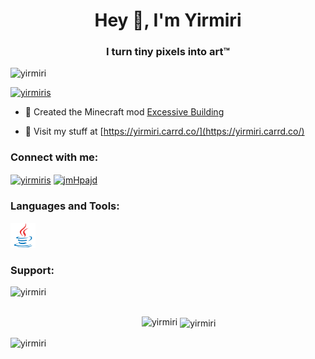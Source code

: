 <h1 align="center">Hey 👋, I'm Yirmiri</h1>
<h3 align="center">I turn tiny pixels into art™️</h3>

<p align="left"> <img src="https://komarev.com/ghpvc/?username=yirmiri&label=Profile%20views&color=ee4991&style=flat" alt="yirmiri" /> </p>

<p align="left"> <a href="https://twitter.com/yirmiris" target="blank"><img src="https://img.shields.io/twitter/follow/yirmiris?logo=twitter&style=for-the-badge" alt="yirmiris" /></a> </p>

- 🤍 Created the Minecraft mod [Excessive Building](https://curseforge.com/minecraft/mc-mods/excessive-building)

- 🖤 Visit my stuff at [https://yirmiri.carrd.co/](https://yirmiri.carrd.co/)

<h3 align="left">Connect with me:</h3>
<p align="left">
<a href="https://twitter.com/yirmiris" target="blank"><img align="center" src="https://raw.githubusercontent.com/rahuldkjain/github-profile-readme-generator/master/src/images/icons/Social/twitter.svg" alt="yirmiris" height="30" width="40" /></a>
<a href="https://discord.gg/jmHpajd" target="blank"><img align="center" src="https://raw.githubusercontent.com/rahuldkjain/github-profile-readme-generator/master/src/images/icons/Social/discord.svg" alt="jmHpajd" height="30" width="40" /></a>
</p>

<h3 align="left">Languages and Tools:</h3>
<p align="left"> <a href="https://www.java.com" target="_blank" rel="noreferrer"> <img src="https://raw.githubusercontent.com/devicons/devicon/master/icons/java/java-original.svg" alt="java" width="40" height="40"/> </a> </p>

<h3 align="left">Support:</h3>
<p><a href="https://ko-fi.com/yirmiri"> <img align="left" src="https://cdn.ko-fi.com/cdn/kofi3.png?v=3" height="50" width="210" alt="yirmiri" /></a></p><br><br>

<p><img align="left" src="https://github-readme-stats.vercel.app/api/top-langs?username=yirmiri&show_icons=true&locale=en&layout=compact" alt="yirmiri" /></p>

<p>&nbsp;<img align="center" src="https://github-readme-stats.vercel.app/api?username=yirmiri&show_icons=true&theme=dark&title_color=ee4991&text_color=ee4991&locale=en" alt="yirmiri" /></p>

<p><img align="center" src="https://github-readme-streak-stats.herokuapp.com/?user=yirmiri&theme=dark" alt="yirmiri" /></p>
